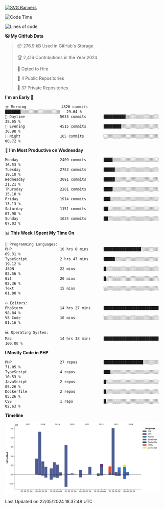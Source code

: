 [![SVG Banners](https://svg-banners.vercel.app/api?type=glitch&text1=Gere_Lajos%F0%9F%92%BB&width=800&height=400)](https://github.com/Akshay090/svg-banners)

<!--START_SECTION:waka-->
![Code Time](http://img.shields.io/badge/Code%20Time-1%2C645%20hrs%2026%20mins-blue)

![Lines of code](https://img.shields.io/badge/From%20Hello%20World%20I%27ve%20Written-13.1%20million%20lines%20of%20code-blue)

**🐱 My GitHub Data** 

> 📦 276.9 kB Used in GitHub's Storage 
 > 
> 🏆 2,416 Contributions in the Year 2024
 > 
> 💼 Opted to Hire
 > 
> 📜 4 Public Repositories 
 > 
> 🔑 37 Private Repositories 
 > 
**I'm an Early 🐤** 

```text
🌞 Morning                4320 commits        ███████░░░░░░░░░░░░░░░░░░   29.64 % 
🌆 Daytime                5633 commits        ██████████░░░░░░░░░░░░░░░   38.65 % 
🌃 Evening                4515 commits        ████████░░░░░░░░░░░░░░░░░   30.98 % 
🌙 Night                  105 commits         ░░░░░░░░░░░░░░░░░░░░░░░░░   00.72 % 
```
📅 **I'm Most Productive on Wednesday** 

```text
Monday                   2409 commits        ████░░░░░░░░░░░░░░░░░░░░░   16.53 % 
Tuesday                  2783 commits        █████░░░░░░░░░░░░░░░░░░░░   19.10 % 
Wednesday                3091 commits        █████░░░░░░░░░░░░░░░░░░░░   21.21 % 
Thursday                 2201 commits        ████░░░░░░░░░░░░░░░░░░░░░   15.10 % 
Friday                   1914 commits        ███░░░░░░░░░░░░░░░░░░░░░░   13.13 % 
Saturday                 1151 commits        ██░░░░░░░░░░░░░░░░░░░░░░░   07.90 % 
Sunday                   1024 commits        ██░░░░░░░░░░░░░░░░░░░░░░░   07.03 % 
```


📊 **This Week I Spent My Time On** 

```text
💬 Programming Languages: 
PHP                      10 hrs 8 mins       █████████████████░░░░░░░░   69.31 % 
TypeScript               2 hrs 47 mins       █████░░░░░░░░░░░░░░░░░░░░   19.12 % 
JSON                     22 mins             █░░░░░░░░░░░░░░░░░░░░░░░░   02.56 % 
Git                      20 mins             █░░░░░░░░░░░░░░░░░░░░░░░░   02.36 % 
Text                     15 mins             ░░░░░░░░░░░░░░░░░░░░░░░░░   01.80 % 

🔥 Editors: 
PhpStorm                 14 hrs 27 mins      █████████████████████████   98.84 % 
VS Code                  10 mins             ░░░░░░░░░░░░░░░░░░░░░░░░░   01.16 % 

💻 Operating System: 
Mac                      14 hrs 38 mins      █████████████████████████   100.00 % 
```

**I Mostly Code in PHP** 

```text
PHP                      27 repos            ██████████████████░░░░░░░   71.05 % 
TypeScript               4 repos             ███░░░░░░░░░░░░░░░░░░░░░░   10.53 % 
JavaScript               2 repos             █░░░░░░░░░░░░░░░░░░░░░░░░   05.26 % 
Dockerfile               2 repos             █░░░░░░░░░░░░░░░░░░░░░░░░   05.26 % 
CSS                      1 repo              █░░░░░░░░░░░░░░░░░░░░░░░░   02.63 % 
```



**Timeline**

![Lines of Code chart](https://raw.githubusercontent.com/gere-lajos/gere-lajos/main/assets/bar_graph.png)


 Last Updated on 22/05/2024 18:37:48 UTC
<!--END_SECTION:waka-->
